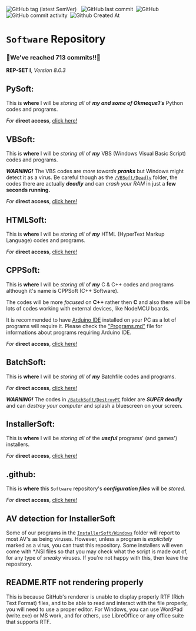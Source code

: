 ![GitHub tag (latest SemVer)](https://img.shields.io/github/v/tag/gamersoft24/software?label=Latest%20Release%3A) &nbsp; ![GitHub last commit](https://img.shields.io/github/last-commit/gamersoft24/software?color=red&label=Last%20Commit%3A)
 &nbsp;![GitHub](https://img.shields.io/github/license/gamersoft24/software?color=greenpurple&label=License%3A) &nbsp;![GitHub commit activity](https://img.shields.io/github/commit-activity/w/gamersoft24/software?color=blueviolet&label=Commit%20Activity%3A) &nbsp;![Github Created At](https://img.shields.io/github/created-at/gamersoft24/software?color=yellow&label=Repository%20Created%3A)

# `Software` Repository

### **🎉We've reached 713 commits!!🌟**

**REP-SET I**, *Version 8.0.3*

## PySoft:
This is **where** I will be *storing all* of ***my and some of Okmeque1's*** Python codes and programs.

*For* **direct access**, [click here!](https://github.com/GamerSoft24/Software/tree/Main/PySoft)

## VBSoft:
This is **where** I will be *storing all* of ***my*** VBS (Windows Visual Basic Script) codes and programs.

***WARNING!*** The VBS codes are *more towards **pranks*** but Windows might detect it as a virus. Be careful though as the [`/VBSoft/Deadly`](https://github.com/GamerSoft24/Software/tree/Main/VBSoft/Deadly) folder, the codes there are actually ***deadly*** and can *crash your RAM* in just a **few seconds running.** 

*For* **direct access**, [click here!](https://github.com/GamerSoft24/Software/tree/Main/VBSoft)

## HTMLSoft:

This is **where** I will be *storing all* of ***my*** HTML (HyperText Markup Language) codes and programs.

*For* **direct  access**, [click here!](https://github.com/GamerSoft24/Software/tree/Main/HTMLSoft)

## CPPSoft:

This is **where** I will be *storing all* of ***my*** C & C++ codes and programs although it's name is CPPSoft (C++ Software).

The codes will be more *focused* on **C++** rather then **C** and also there will be lots of codes working with external devices, like NodeMCU boards.

It is recommended to have [Arduino IDE](https://www.arduino.cc/en/software) installed on your PC as a lot of programs will require it. Please check the ["Programs.md"](https://github.com/GamerSoft24/Software/blob/Main/Programs.md) file for informations about programs requiring Arduino IDE.

*For* **direct access**, [click here!](https://github.com/GamerSoft24/Software/tree/Main/CPPSoft)

## BatchSoft:

This is **where** I will be *storing all* of ***my*** Batchfile codes and programs.

*For* **direct access**, [click here!](https://github.com/GamerSoft24/Software/tree/Main/BatchSoft)

***WARNING!*** The codes in [`/BatchSoft/DestroyPC`](https://github.com/GamerSoft24/Software/tree/Main/BatchSoft/DestroyPC) folder are ***SUPER deadly*** and can *destroy your computer* and splash a bluescreen on your screen.

## InstallerSoft:

This is **where** I will be *storing all* of the ***useful*** programs' (and games') installers.

*For* **direct access**, [click here!](https://github.com/GamerSoft24/Software/tree/Main/InstallerSoft)

## .github:

This is **where** this `Software` repository's ***configuration files*** will be *stored*.

*For* **direct access**, [click here!](https://github.com/GamerSoft24/Software/tree/Main/.github)

## AV detection for InstallerSoft

Some of our programs in the [`InstallerSoft/Windows`](https://github.com/GamerSoft24/Software/tree/Main/InstallerSoft) folder will report to most AV's as being viruses. However, unless a program is *explicitely* marked as a virus, you can trust this repository. Some installers will even come with *.NSI files so that you may check what the script is made out of, for any type of *sneaky* viruses. If you're not happy with this, then leave the repository.

## README.RTF not rendering properly

This is because GitHub's renderer is unable to display properly RTF (Rich Text Format) files, and to be able to read and interact with the file properly, you will need to use a proper editor. For Windows, you can use WordPad (write.exe) or MS work, and for others, use LibreOffice or any office suite that supports RTF.
